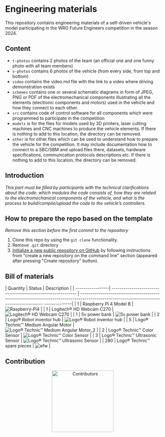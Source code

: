 Engineering materials
====

This repository contains engineering materials of a self-driven vehicle's model participating in the WRO Future Engineers competition in the season 2024.

## Content

* `t-photos` contains 2 photos of the team (an official one and one funny photo with all team members)
* `v-photos` contains 6 photos of the vehicle (from every side, from top and bottom)
* `video` contains the video.md file with the link to a video where driving demonstration exists
* `schemes` contains one or several schematic diagrams in form of JPEG, PNG or PDF of the electromechanical components illustrating all the elements (electronic components and motors) used in the vehicle and how they connect to each other.
* `src` contains code of control software for all components which were programmed to participate in the competition
* `models` is for the files for models used by 3D printers, laser cutting machines and CNC machines to produce the vehicle elements. If there is nothing to add to this location, the directory can be removed.
* `other` is for other files which can be used to understand how to prepare the vehicle for the competition. It may include documentation how to connect to a SBC/SBM and upload files there, datasets, hardware specifications, communication protocols descriptions etc. If there is nothing to add to this location, the directory can be removed.

## Introduction

_This part must be filled by participants with the technical clarifications about the code: which modules the code consists of, how they are related to the electromechanical components of the vehicle, and what is the process to build/compile/upload the code to the vehicle’s controllers._

## How to prepare the repo based on the template

_Remove this section before the first commit to the repository_

1. Clone this repo by using the `git clone` functionality.
2. Remove `.git` directory
3. [Initialize a new public repository on GitHub](https://github.com/new) by following instructions from "create a new repository on the command line" section (appeared after pressing "Create repository" button).


## Bill of materials

| Quantity         | Status                                                       | Description                                                                                                                                             |
| -----------------| ------------------------------------------------------------ | ----------------------------------------------------------------------------------------------------------------------------------------- --------------|
| 1                | Raspberry Pi 4 Model B                                       | ![Raspberry-Pi4](https://github.com/DexterTaha/WRO-2024-FUTURE-ENGINEERS/assets/130682580/29ab19c0-aab2-42f6-a3a3-ed79587e58bc)                         |
| 1                | Logitech® HD Webcam C270                                     | ![Logitech® HD Webcam C270](https://github.com/DexterTaha/WRO-2024-FUTURE-ENGINEERS/assets/130682580/49862a6a-7090-4f75-b339-11148f137492)              |
| 1                | 5v power bank                                                | ![5v power bank](https://github.com/DexterTaha/WRO-2024-FUTURE-ENGINEERS/assets/130682580/4259c9a3-a346-4806-9d60-ad36e5115942)                         |
| 2                | Logo® Robot inventor hub                                     | ![Logo® Robot inventor hub](https://github.com/DexterTaha/WRO-2024-FUTURE-ENGINEERS/assets/130682580/21c04300-7178-4238-b390-21bdbd0f5f05)              |
| 5                | Logo® Technic™ Medium Angular Motor                          | ![Logo® Technic™ Medium Angular Motor_2](https://github.com/DexterTaha/WRO-2024-FUTURE-ENGINEERS/assets/130682580/33029bab-2e1a-4e48-8a18-d5d74be013a8) |
| 2                | Logo® Technic™ Color Sensor                                  | ![Logo® Technic™ Color Sensor](https://github.com/DexterTaha/WRO-2024-FUTURE-ENGINEERS/assets/130682580/3e84f65e-d1ff-419e-8f44-291a97303c2c)           |
| 3                | Logo® Technic™ Ultrasonic Sensor                             | ![Logo® Technic™ Ultrasonic Sensor](https://github.com/DexterTaha/WRO-2024-FUTURE-ENGINEERS/assets/130682580/e8e2d6ac-bb61-4a2b-bb90-486233006838)      |
| 280              | Logo® Technic™ spare pieces                                  | ![efw](https://github.com/DexterTaha/WRO-2024-FUTURE-ENGINEERS/assets/130682580/5115e60b-d975-47cc-acee-51f2e9d34bb0)                                   |

## Contribution
<p align="center">
  <a href="https://github.com/DexterTaha/WRO-2024-FUTURE-ENGINEERS/graphs/contributors">
    <img src="https://contrib.rocks/image?repo=DexterTaha/WRO-2024-FUTURE-ENGINEERS" alt="Contributors" width="200"/>
  </a>
</p>
